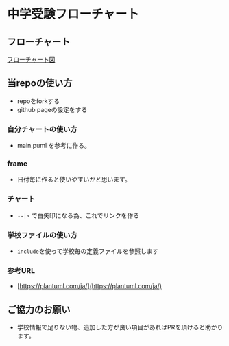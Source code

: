 # 中学受験フローチャート

## フローチャート

[フローチャート図](https://ainamori.github.io/exam_flowchart/)

## 当repoの使い方

- repoをforkする
- github pageの設定をする

### 自分チャートの使い方

- main.puml を参考に作る。

### frame

- 日付毎に作ると使いやすいかと思います。

### チャート

- `--|>` で白矢印になる為、これでリンクを作る


### 学校ファイルの使い方

- `include`を使って学校毎の定義ファイルを参照します


### 参考URL

- [https://plantuml.com/ja/](https://plantuml.com/ja/)



## ご協力のお願い

- 学校情報で足りない物、追加した方が良い項目があればPRを頂けると助かります。